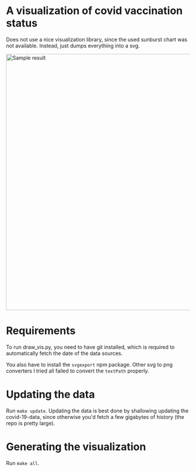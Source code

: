 # A visualization of covid vaccination status

Does not use a nice visualization library, since the used
sunburst chart was not available. Instead, just dumps everything
into a svg.

<img alt="Sample result" src="https://i.imgur.com/Erpufe8.png" width="700" />

# Requirements

To run draw_vis.py, you need to have git installed, which is
required to automatically fetch the date of the data sources.

You also have to install the `svgexport` npm package. Other svg
to png converters I tried all failed to convert the `textPath` properly.

# Updating the data

Run `make update`. Updating the data is best done by shallowing updating
the covid-19-data, since otherwise you'd fetch a few gigabytes of history
(the repo is pretty large).

# Generating the visualization

Run `make all`.
